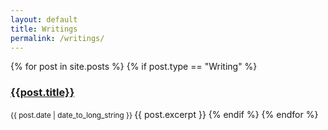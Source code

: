 ```yaml
---
layout: default
title: Writings
permalink: /writings/
---
```


<div class="posting">
{% for post in site.posts %}
    {% if post.type == "Writing" %}
        <h3><a href="{{ post.url }}">{{post.title}}</a></h3>
        <small> {{ post.date | date_to_long_string }} </small>
        {{ post.excerpt }}
    {% endif %}
{% endfor %}
</div>
